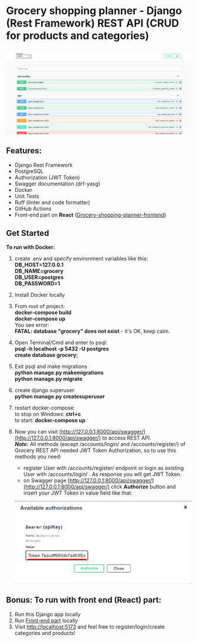 # Grocery shopping planner - Django (Rest Framework) REST API (CRUD for products and categories)  
  
<p align="center">
    <img src="https://github.com/YaroslavGrushko/grocery-shopping-planner/blob/main/swagger.png?raw=true">
</p>
      
## Features:  
- Django Rest Framework  
- PostgreSQL  
- Authorization (JWT Token)  
- Swagger documentation (drf-yasg)  
- Docker  
- Unit Tests  
- Ruff (linter and code formatter)  
- GitHub Actions  
- Front-end part on **React** ([Grocery-shopping-planner-frontend](https://github.com/YaroslavGrushko/Grocery-shopping-planner-frontend))  
  
## Get Started  
**To run with Docker:**    
1. create .env and specify environment variables like this:  
**DB_HOST=127.0.0.1  
  DB_NAME=grocery  
  DB_USER=postgres  
  DB_PASSWORD=1**  
   
3. Install Docker locally
4. From root of project:  
   **docker-compose build**  
   **docker-compose up**  
You see error:  
**FATAL:  database "grocery" does not exist** - it's OK, keep calm.  
6. Open Terminal/Cmd and enter to psql:  
  **psql -h localhost -p 5432 -U postgres**  
  **create database grocery;**
7. Exit psql and make migrations  
**python manage.py makemigrations**  
**python manage.py migrate**  
8. create django superuser:  
**python manage.py createsuperuser**  
9. restart docker-compose:  
to stop on Windows: **ctrl+c**  
to start: **docker-compose up**
10. Now you can visit [http://127.0.0.1:8000/api/swagger/](http://127.0.0.1:8000/api/swagger/) to access REST API.  
**_Note:_** All methods (except /accounts/login/ and /accounts/register/) of Grocery REST API needed JWT Token Authorization, so to use this methods you need:
    - register User with /accounts/register/ endpoint or login as existing User with /accounts/login/ . As response you will get JWT Token.  
    - on Swagger page [http://127.0.0.1:8000/api/swagger/](http://127.0.0.1:8000/api/swagger/) click **Authorize** button and insert your JWT Token in value field like that:
    <p align="center">
        <img src="https://github.com/YaroslavGrushko/grocery-shopping-planner/blob/main/jwt_token.png?raw=true" width="500" height="auto" style="margin: auto">
    </p>

## Bonus: To run with front end (React) part:  
1. Run this Django app locally  
2. Run [Front-end part](https://github.com/YaroslavGrushko/Grocery-shopping-planner-frontend) locally  
3. Visit [http://localhost:5173](http://localhost:5173) and feel free to register/login/create categories and products!  
